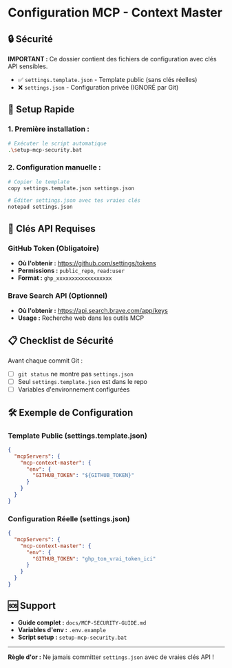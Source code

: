 # Configuration MCP - Context Master

## 🔒 Sécurité

**IMPORTANT :** Ce dossier contient des fichiers de configuration avec clés API sensibles.

- ✅ `settings.template.json` - Template public (sans clés réelles)
- ❌ `settings.json` - Configuration privée (IGNORÉ par Git)

## 🚀 Setup Rapide

### 1. Première installation :
```bash
# Exécuter le script automatique
.\setup-mcp-security.bat
```

### 2. Configuration manuelle :
```bash
# Copier le template
copy settings.template.json settings.json

# Éditer settings.json avec tes vraies clés
notepad settings.json
```

## 🔑 Clés API Requises

### GitHub Token (Obligatoire)
- **Où l'obtenir :** https://github.com/settings/tokens
- **Permissions :** `public_repo`, `read:user`
- **Format :** `ghp_xxxxxxxxxxxxxxxxxx`

### Brave Search API (Optionnel)
- **Où l'obtenir :** https://api.search.brave.com/app/keys
- **Usage :** Recherche web dans les outils MCP

## 📋 Checklist de Sécurité

Avant chaque commit Git :
- [ ] `git status` ne montre pas `settings.json`
- [ ] Seul `settings.template.json` est dans le repo
- [ ] Variables d'environnement configurées

## 🛠️ Exemple de Configuration

### Template Public (settings.template.json)
```json
{
  "mcpServers": {
    "mcp-context-master": {
      "env": {
        "GITHUB_TOKEN": "${GITHUB_TOKEN}"
      }
    }
  }
}
```

### Configuration Réelle (settings.json)
```json
{
  "mcpServers": {
    "mcp-context-master": {
      "env": {
        "GITHUB_TOKEN": "ghp_ton_vrai_token_ici"
      }
    }
  }
}
```

## 🆘 Support

- **Guide complet :** `docs/MCP-SECURITY-GUIDE.md`
- **Variables d'env :** `.env.example`
- **Script setup :** `setup-mcp-security.bat`

---

**Règle d'or :** Ne jamais committer `settings.json` avec de vraies clés API !